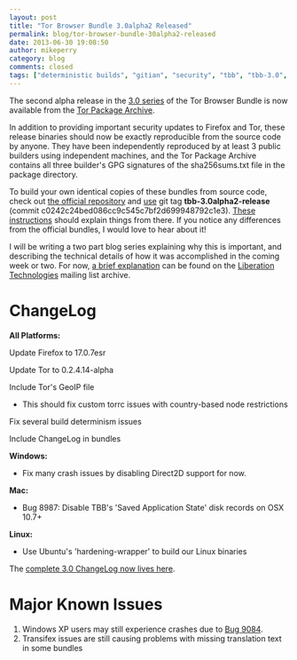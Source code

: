 ```yaml
---
layout: post
title: "Tor Browser Bundle 3.0alpha2 Released"
permalink: blog/tor-browser-bundle-30alpha2-released
date: 2013-06-30 19:08:50
author: mikeperry
category: blog
comments: closed
tags: ["deterministic builds", "gitian", "security", "tbb", "tbb-3.0", "tor browser", "tor browser bundle", "tor-browser-bundle"]
---
```


The second alpha release in the [3.0 series](https://blog.torproject.org/category/tags/tbb-30) of the Tor Browser Bundle is now available from the [Tor Package Archive](https://archive.torproject.org/tor-package-archive/torbrowser/3.0a2).

In addition to providing important security updates to Firefox and Tor, these release binaries should now be exactly reproducible from the source code by anyone. They have been independently reproduced by at least 3 public builders using independent machines, and the Tor Package Archive contains all three builder's GPG signatures of the sha256sums.txt file in the package directory.

To build your own identical copies of these bundles from source code, check out [the official repository](https://gitweb.torproject.org/builders/tor-browser-bundle.git/) and [use](http://stackoverflow.com/questions/10303665/how-to-clone-a-specific-version-of-a-git-repository/10304054#10304054) git tag **tbb-3.0alpha2-release** (commit c0242c24bed086cc9c545c7bf2d699948792c1e3). [These instructions](https://gitweb.torproject.org/builders/tor-browser-bundle.git/blob/HEAD:/gitian/README.build) should explain things from there. If you notice any differences from the official bundles, I would love to hear about it!

I will be writing a two part blog series explaining why this is important, and describing the technical details of how it was accomplished in the coming week or two. For now, [a brief explanation](https://mailman.stanford.edu/pipermail/liberationtech/2013-June/009257.html) can be found on the [Liberation Technologies](https://mailman.stanford.edu/mailman/listinfo/liberationtech) mailing list archive.

ChangeLog
=========

**All Platforms:**

Update Firefox to 17.0.7esr

Update Tor to 0.2.4.14-alpha

Include Tor's GeoIP file

-   This should fix custom torrc issues with country-based node restrictions

Fix several build determinism issues

Include ChangeLog in bundles

**Windows:**

-   Fix many crash issues by disabling Direct2D support for now.

**Mac:**

-   Bug 8987: Disable TBB's 'Saved Application State' disk records on OSX 10.7+

**Linux:**

-   Use Ubuntu's 'hardening-wrapper' to build our Linux binaries

The [complete 3.0 ChangeLog now lives here](https://gitweb.torproject.org/builders/tor-browser-bundle.git/blob_plain/HEAD:/Bundle-Data/Docs/ChangeLog.txt).

Major Known Issues
==================

1.  Windows XP users may still experience crashes due to [Bug 9084](https://trac.torproject.org/projects/tor/ticket/9084).
2.  Transifex issues are still causing problems with missing translation text in some bundles

